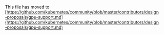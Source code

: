 This file has moved to [https://github.com/kubernetes/community/blob/master/contributors/design-proposals/gpu-support.md](https://github.com/kubernetes/community/blob/master/contributors/design-proposals/gpu-support.md)
